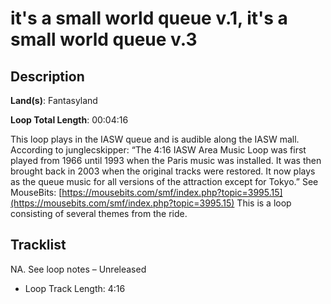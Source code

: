# it's a small world queue v.1, it's a small world queue v.3

## Description

**Land(s)**: Fantasyland

**Loop Total Length**: 00:04:16

This loop plays in the IASW queue and is audible along the IASW mall. According to junglecskipper: “The 4:16 IASW Area Music Loop was first played from 1966 until 1993 when the Paris music was installed. It was then brought back in 2003 when the original tracks were restored. It now plays as the queue music for all versions of the attraction except for Tokyo.” See MouseBits: [https://mousebits.com/smf/index.php?topic=3995.15](https://mousebits.com/smf/index.php?topic=3995.15) This is a loop consisting of several themes from the ride.

## Tracklist

NA. See loop notes – Unreleased
- Loop Track Length: 4:16

